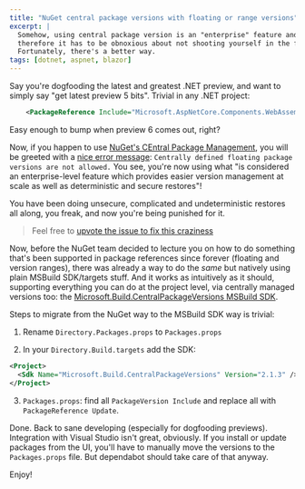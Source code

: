 ```yaml
---
title: "NuGet central package versions with floating or range versions"
excerpt: |
  Somehow, using central package version is an "enterprise" feature and 
  therefore it has to be obnoxious about not shooting yourself in the foot.
  Fortunately, there's a better way.
tags: [dotnet, aspnet, blazor]
---
```


Say you're dogfooding the latest and greatest .NET preview, and want to 
simply say "get latest preview 5 bits". Trivial in any .NET project:

```xml
    <PackageReference Include="Microsoft.AspNetCore.Components.WebAssembly" Version="8.0.0-preview.5.*" />
```

Easy enough to bump when preview 6 comes out, right? 

Now, if you happen to use [NuGet's CEntral Package Management](https://learn.microsoft.com/en-us/nuget/consume-packages/Central-Package-Management), 
you will be greeted with a [nice error message](https://learn.microsoft.com/en-us/nuget/reference/errors-and-warnings/nu1011): `Centrally defined floating package versions are not allowed.` 
You see, you're now using what "is considered an enterprise-level feature 
which provides easier version management at scale as well as deterministic and secure restores"! 

You have been doing unsecure, complicated and undeterministic restores 
all along, you freak, and now you're being punished for it.

> Feel free to [upvote the issue to fix this craziness](https://github.com/NuGet/Home/issues/9384)

Now, before the NuGet team decided to lecture you on how to do something 
that's been supported in package references since forever (floating and 
version ranges), there was already a way to do the *same* but natively 
using plain MSBuild SDK/targets stuff. And it works as intuitively as it 
should, supporting everything you can do at the project level, via centrally 
managed versions too: the [Microsoft.Build.CentralPackageVersions MSBuild SDK](https://github.com/microsoft/MSBuildSdks/tree/main/src/CentralPackageVersions).

Steps to migrate from the NuGet way to the MSBuild SDK way is trivial:

1. Rename `Directory.Packages.props` to `Packages.props`

2. In your `Directory.Build.targets` add the SDK:

```xml
<Project>
  <Sdk Name="Microsoft.Build.CentralPackageVersions" Version="2.1.3" />
</Project>
```

3. `Packages.props`: find all `PackageVersion Include` and replace all with `PackageReference Update`. 

Done. Back to sane developing (especially for dogfooding previews).
Integration with Visual Studio isn't great, obviously. If you install or 
update packages from the UI, you'll have to manually move the versions 
to the `Packages.props` file. But dependabot should take care of that 
anyway.


Enjoy!
